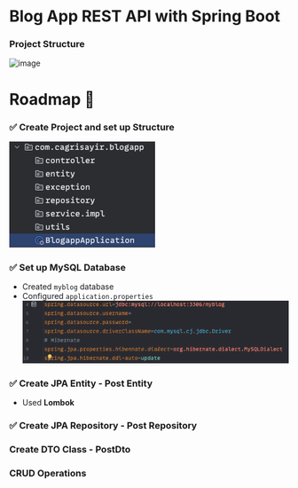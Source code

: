 # Blog App REST API with Spring Boot

### Project Structure

![image](https://github.com/cagrisayir/blogapp/assets/44059539/93bc4263-4193-4e3c-a0ae-f432709e3681)

# Roadmap 🚏

### ✅ Create Project and set up Structure

![img.png](readme_images/img.png)

### ✅ Set up MySQL Database

* Created `myblog` database
* Configured `application.properties`
  ![img_1.png](readme_images/img_1.png)

### ✅ Create JPA Entity - Post Entity

* Used **Lombok**

### ✅ Create JPA Repository - Post Repository

### Create DTO Class - PostDto

### CRUD Operations 